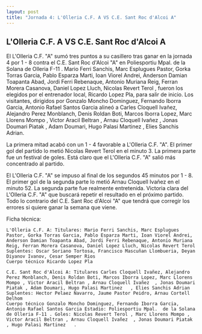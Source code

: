 ```yaml
--- 
layout: post 
title: "Jornada 4: L'Olleria C.F. A VS C.E. Sant Roc d'Alcoi A"
---
```


## L'Olleria C.F. A VS C.E. Sant Roc d'Alcoi A

El L'Olleria C.F. "A" sumó tres puntos a su casillero tras ganar en la jornada 4 por 1 - 8 contra el C.E. Sant Roc d'Alcoi "A" en Poliesportiu Mpal.  de la Solana de Olleria F-11 . Mario Ferri Sanchis, Marc Esplugues Pastor, Gorka Torras Garcia, Pablo Esparza Marti, Ioan Viorel Andrei, Anderson Damian Toapanta Abad, Jordi Ferri Rebenaque, Antonio Muriana Reig, Ferran Morera Casanova, Daniel Lopez Lluch, Nicolas Revert Terol , fueron los elegidos por el entrenador local, Ricardo Lopez Pla, para salir de inicio. Los visitantes, dirigidos por Gonzalo Moncho Dominguez, Fernando Iborra Garcia, Antonio Rafael Santos Garcia alineó a Carles Cloquell Ivañez, Alejandro Perez Monblanch, Denis Roldan Boti, Marcos Iborra Lopez, Marc Llorens Mompo , Victor Aracil Beltran , Arnau Cloquell Ivañez  , Jonas Doumari Piatak , Adam Doumari, Hugo Palasi Martinez   , Elies Sanchis Adrian. 

La primera mitad acabó con un 1 - 4 favorable a L'Olleria C.F. "A". El primer gol del partido lo metió Nicolas Revert Terol  en el minuto 3. La primera parte fue un festival de goles. Está claro que el L'Olleria C.F. "A" salió más concentrado al partido. 

El L'Olleria C.F. "A" se impuso al final de los segundos 45 minutos por 1 - 8. El primer gol de la segunda parte lo metió Arnau Cloquell Ivañez   en el minuto 52. La segunda parte fue realmente entretenida. Victoria clara del L'Olleria C.F. "A" que buscará repetir el resultado en el próximo partido. Todo lo contrario del C.E. Sant Roc d'Alcoi "A" que tendrá que corregir los errores si quiere ganar la semana que viene. 

Ficha técnica: 
    
    L'Olleria C.F. A: Titulares: Mario Ferri Sanchis, Marc Esplugues Pastor, Gorka Torras Garcia, Pablo Esparza Marti, Ioan Viorel Andrei, Anderson Damian Toapanta Abad, Jordi Ferri Rebenaque, Antonio Muriana Reig, Ferran Morera Casanova, Daniel Lopez Lluch, Nicolas Revert Terol  
    Suplentes: Oscar Soriano Tortosa, Francisco Mascuñan Llombueria, Deyan Diyanov Ivanov, Cesar Semper Rios 
    Cuerpo técnico Ricardo Lopez Pla 
    
    C.E. Sant Roc d'Alcoi A: Titulares Carles Cloquell Ivañez, Alejandro Perez Monblanch, Denis Roldan Boti, Marcos Iborra Lopez, Marc Llorens Mompo , Victor Aracil Beltran , Arnau Cloquell Ivañez  , Jonas Doumari Piatak , Adam Doumari, Hugo Palasi Martinez   , Elies Sanchis Adrian
    Suplentes: Hector Pelaez Navarro, Jaume Pastor Peidro, Arnau Cortell Delhom 
    Cuerpo técnico Gonzalo Moncho Dominguez, Fernando Iborra Garcia, Antonio Rafael Santos Garcia Estadio: Poliesportiu Mpal.  de la Solana de Olleria F-11 . Goles: Nicolas Revert Terol , Marc Llorens Mompo , Victor Aracil Beltran , Arnau Cloquell Ivañez  , Jonas Doumari Piatak , Hugo Palasi Martinez   .  